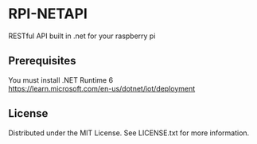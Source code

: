 # RPI-NETAPI
RESTful API built in .net for your raspberry pi

##  Prerequisites
You must install .NET Runtime 6<br/>
https://learn.microsoft.com/en-us/dotnet/iot/deployment


##  License
Distributed under the MIT License. See LICENSE.txt for more information.

